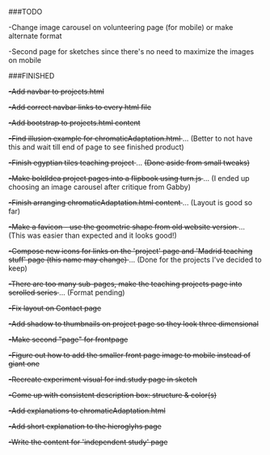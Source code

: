 ###TODO

-Change image carousel on volunteering page (for mobile) or make alternate format

-Second page for sketches since there's no need to maximize the images on mobile

###FINISHED

<s> -Add navbar to projects.html </s>

<s> -Add correct navbar links to every html file </s>

<s> -Add bootstrap to projects.html content </s>

<s> -Find illusion example for chromaticAdaptation.html </s> ... (Better to not have this and wait till end of page to see finished product)

<s> -Finish egyptian tiles teaching project </s> ... <s> (Done aside from small tweaks) </s>

<s> -Make boldIdea project pages into a flipbook using turn.js </s> ... (I ended up choosing an image carousel after critique from Gabby)

<s> -Finish arranging chromaticAdaptation.html content </s> ... (Layout is good so far)

<s> -Make a favicon - use the geometric shape from old website version </s> ... (This was easier than expected and it looks good!)

<s> -Compose new icons for links on the 'project' page and 'Madrid teaching stuff' page (this name may change) </s> ... (Done for the projects I've decided to keep)

<s> -There are too many sub-pages, make the teaching projects page into scrolled series </s> ... (Format pending)

<s> -Fix layout on Contact page </s>

<s> -Add shadow to thumbnails on project page so they look three dimensional </s>

<s> -Make second "page" for frontpage </s>

<s> -Figure out how to add the smaller front page image to mobile instead of giant one </s>

<s> -Recreate experiment visual for ind.study page in sketch </s>

<s> -Come up with consistent description box: structure & color(s) </s>

<s> -Add explanations to chromaticAdaptation.html </s>

<s> -Add short explanation to the hieroglyhs page </s>

<s> -Write the content for 'independent study' page </s>
